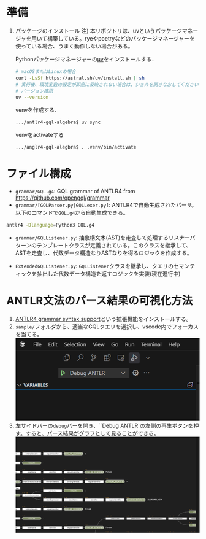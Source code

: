 # 準備
1. パッケージのインストール
   注) 本リポジトリは、uvというパッケージマネージャを用いて構築している。ryeやpoetryなどのパッケージマネージャーを
   使っている場合、うまく動作しない場合がある。

   Pythonパッケージマネージャーの[uv](https://docs.astral.sh/uv/)をインストールする．
   ```bash
   # macOSまたはLinuxの場合
   curl -LsSf https://astral.sh/uv/install.sh | sh
   # 実行後、環境変数の設定が即座に反映されない場合は、シェルを開きなおしてください
   # バージョン確認
   uv --version
   ```

   venvを作成する．
   ```bash
   .../antlr4-gql-algebra$ uv sync
   ```

   venvをactivateする
   ```bash
   .../anglr4-gql-alegbra$ . .venv/bin/activate
   ```

# ファイル構成
* `grammar/GQL.g4`: GQL grammar of ANTLR4 from https://github.com/opengql/grammar
* `grammar/[GQLParser.py|GQLLexer.py]`: ANTLR4で自動生成されたパーサ。以下のコマンドで`GQL.g4`から自動生成できる。
```bash
antlr4 -Dlanguage=Python3 GQL.g4
```
* `grammar/GQLListener.py`: 抽象構文木(AST)を走査して処理するリスナーパターンのテンプレートクラスが定義されている。このクラスを継承して、ASTを走査し、代数データ構造なりASTなりを得るロジックを作成する。

* `ExtendedGQLListener.py`: `GQLListener`クラスを継承し、クエリのセマンティックを抽出した代数データ構造を返すロジックを実装(現在進行中)

# ANTLR文法のパース結果の可視化方法
1. [ANTLR4 grammar syntax support](https://marketplace.cursorapi.com/items?itemName=mike-lischke.vscode-antlr4)という拡張機能をインストールする。
1. `sample/`フォルダから、適当なGQLクエリを選択し、vscode内でフォーカスを当てる。
![Debug ANTLRボタン](fig/debug-antlr-button.png)
1. 左サイドバーの`debug`バーを開き、``Debug ANTLR`の左側の再生ボタンを押す。すると、パース結果がグラフとして見ることができる。
![可視化結果](fig/visualize-result.png)